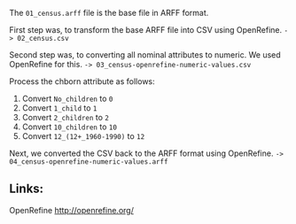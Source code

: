 The `01_census.arff` file is the base file in ARFF format.


First step was, to transform the base ARFF file into CSV using OpenRefine. `-> 02_census.csv`


Second step was, to converting all nominal attributes to numeric. We used OpenRefine for this. `-> 03_census-openrefine-numeric-values.csv` 

Process the chborn attribute as follows:
1. Convert `No_children` to `0`
2. Convert `1_child` to `1`
3. Convert `2_children` to `2`
4. Convert `10_children` to `10`
5. Convert `12_(12+_1960-1990)` to `12`


Next, we converted the CSV back to the ARFF format using OpenRefine. `-> 04_census-openrefine-numeric-values.arff`


Links:
------
OpenRefine http://openrefine.org/
